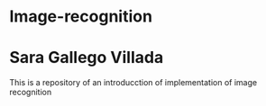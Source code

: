 # Image-recognition
# Sara Gallego Villada
This is a repository of an introducction of implementation of image recognition
